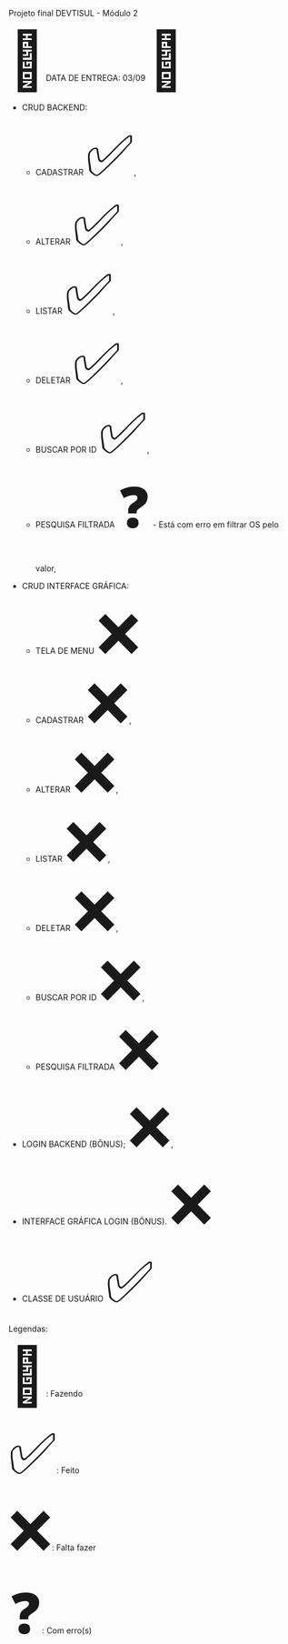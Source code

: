 Projeto final DEVTISUL - Módulo 2 

 <span style='font-size:100px;'>&#128198;</span>DATA DE ENTREGA: 03/09 <span style='font-size:100px;'>&#128198;</span>
 
- CRUD BACKEND:
  - CADASTRAR <span style='font-size:100px;'>&#9989;</span>,
  - ALTERAR <span style='font-size:100px;'>&#9989;</span>,
  - LISTAR <span style='font-size:100px;'>&#9989;</span>,
  - DELETAR <span style='font-size:100px;'>&#9989;</span>,
  - BUSCAR POR ID <span style='font-size:100px;'>&#9989;</span>,
  - PESQUISA FILTRADA <span style='font-size:100px;'>&#10067;</span> - Está com erro em filtrar OS pelo valor,

 
- CRUD INTERFACE GRÁFICA:
  - TELA DE MENU <span style='font-size:100px;'>&#10060;</span>
  - CADASTRAR <span style='font-size:100px;'>&#10060;</span>,
  - ALTERAR <span style='font-size:100px;'>&#10060;</span>,
  - LISTAR <span style='font-size:100px;'>&#10060;</span>,
  - DELETAR <span style='font-size:100px;'>&#10060;</span>,
  - BUSCAR POR ID <span style='font-size:100px;'>&#10060;</span>,
  - PESQUISA FILTRADA <span style='font-size:100px;'>&#10060;</span>

 
- LOGIN BACKEND (BÔNUS); <span style='font-size:100px;'>&#10060;</span>,
- INTERFACE GRÁFICA LOGIN (BÔNUS). <span style='font-size:100px;'>&#10060;</span>
 
- CLASSE DE USUÁRIO  <span style='font-size:100px;'>&#9989;</span>
 

 Legendas: <p>

<span style='font-size:100px;'>&#128204;</span>: Fazendo <p>
<span style='font-size:100px;'>&#9989;</span>: Feito <p>
<span style='font-size:100px;'>&#10060;</span>: Falta fazer <p>
<span style='font-size:100px;'>&#10067;</span>: Com erro(s)

